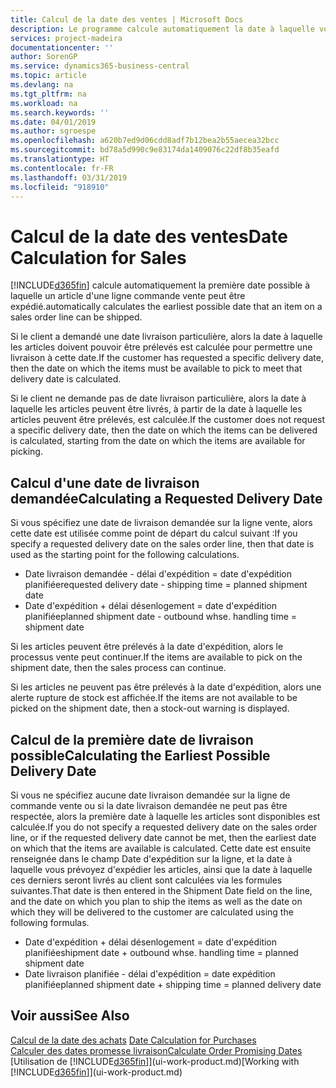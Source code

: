 ```yaml
---
title: Calcul de la date des ventes | Microsoft Docs
description: Le programme calcule automatiquement la date à laquelle vous devez commander un article pour l'avoir en stock à une certaine date. Il s'agit de la date à laquelle des articles commandés à une date donnée devraient être disponibles pour le prélèvement.
services: project-madeira
documentationcenter: ''
author: SorenGP
ms.service: dynamics365-business-central
ms.topic: article
ms.devlang: na
ms.tgt_pltfrm: na
ms.workload: na
ms.search.keywords: ''
ms.date: 04/01/2019
ms.author: sgroespe
ms.openlocfilehash: a620b7ed9d06cdd8adf7b12bea2b55aecea32bcc
ms.sourcegitcommit: bd78a5d990c9e83174da1409076c22df8b35eafd
ms.translationtype: HT
ms.contentlocale: fr-FR
ms.lasthandoff: 03/31/2019
ms.locfileid: "918910"
---
```

# <a name="date-calculation-for-sales"></a><span data-ttu-id="594a7-104">Calcul de la date des ventes</span><span class="sxs-lookup"><span data-stu-id="594a7-104">Date Calculation for Sales</span></span>
[!INCLUDE[d365fin](includes/d365fin_md.md)] <span data-ttu-id="594a7-105">calcule automatiquement la première date possible à laquelle un article d'une ligne commande vente peut être expédié.</span><span class="sxs-lookup"><span data-stu-id="594a7-105">automatically calculates the earliest possible date that an item on a sales order line can be shipped.</span></span>

<span data-ttu-id="594a7-106">Si le client a demandé une date livraison particulière, alors la date à laquelle les articles doivent pouvoir être prélevés est calculée pour permettre une livraison à cette date.</span><span class="sxs-lookup"><span data-stu-id="594a7-106">If the customer has requested a specific delivery date, then the date on which the items must be available to pick to meet that delivery date is calculated.</span></span>

<span data-ttu-id="594a7-107">Si le client ne demande pas de date livraison particulière, alors la date à laquelle les articles peuvent être livrés, à partir de la date à laquelle les articles peuvent être prélevés, est calculée.</span><span class="sxs-lookup"><span data-stu-id="594a7-107">If the customer does not request a specific delivery date, then the date on which the items can be delivered is calculated, starting from the date on which the items are available for picking.</span></span>

## <a name="calculating-a-requested-delivery-date"></a><span data-ttu-id="594a7-108">Calcul d'une date de livraison demandée</span><span class="sxs-lookup"><span data-stu-id="594a7-108">Calculating a Requested Delivery Date</span></span>
<span data-ttu-id="594a7-109">Si vous spécifiez une date de livraison demandée sur la ligne vente, alors cette date est utilisée comme point de départ du calcul suivant :</span><span class="sxs-lookup"><span data-stu-id="594a7-109">If you specify a requested delivery date on the sales order line, then that date is used as the starting point for the following calculations.</span></span>

- <span data-ttu-id="594a7-110">Date livraison demandée - délai d'expédition = date d'expédition planifiée</span><span class="sxs-lookup"><span data-stu-id="594a7-110">requested delivery date - shipping time = planned shipment date</span></span>
- <span data-ttu-id="594a7-111">Date d'expédition + délai désenlogement = date d'expédition planifiée</span><span class="sxs-lookup"><span data-stu-id="594a7-111">planned shipment date - outbound whse. handling time = shipment date</span></span>

<span data-ttu-id="594a7-112">Si les articles peuvent être prélevés à la date d'expédition, alors le processus vente peut continuer.</span><span class="sxs-lookup"><span data-stu-id="594a7-112">If the items are available to pick on the shipment date, then the sales process can continue.</span></span>

<span data-ttu-id="594a7-113">Si les articles ne peuvent pas être prélevés à la date d'expédition, alors une alerte rupture de stock est affichée.</span><span class="sxs-lookup"><span data-stu-id="594a7-113">If the items are not available to be picked on the shipment date, then a stock-out warning is displayed.</span></span>

## <a name="calculating-the-earliest-possible-delivery-date"></a><span data-ttu-id="594a7-114">Calcul de la première date de livraison possible</span><span class="sxs-lookup"><span data-stu-id="594a7-114">Calculating the Earliest Possible Delivery Date</span></span>
<span data-ttu-id="594a7-115">Si vous ne spécifiez aucune date livraison demandée sur la ligne de commande vente ou si la date livraison demandée ne peut pas être respectée, alors la première date à laquelle les articles sont disponibles est calculée.</span><span class="sxs-lookup"><span data-stu-id="594a7-115">If you do not specify a requested delivery date on the sales order line, or if the requested delivery date cannot be met, then the earliest date on which that the items are available is calculated.</span></span> <span data-ttu-id="594a7-116">Cette date est ensuite renseignée dans le champ Date d'expédition sur la ligne, et la date à laquelle vous prévoyez d'expédier les articles, ainsi que la date à laquelle ces derniers seront livrés au client sont calculées via les formules suivantes.</span><span class="sxs-lookup"><span data-stu-id="594a7-116">That date is then entered in the Shipment Date field on the line, and the date on which you plan to ship the items as well as the date on which they will be delivered to the customer are calculated using the following formulas.</span></span>

- <span data-ttu-id="594a7-117">Date d'expédition + délai désenlogement = date d'expédition planifiée</span><span class="sxs-lookup"><span data-stu-id="594a7-117">shipment date + outbound whse. handling time = planned shipment date</span></span>
- <span data-ttu-id="594a7-118">Date livraison planifiée - délai d'expédition = date expédition planifiée</span><span class="sxs-lookup"><span data-stu-id="594a7-118">planned shipment date + shipping time = planned delivery date</span></span>


## <a name="see-also"></a><span data-ttu-id="594a7-119">Voir aussi</span><span class="sxs-lookup"><span data-stu-id="594a7-119">See Also</span></span>  
 <span data-ttu-id="594a7-120">[Calcul de la date des achats](purchasing-date-calculation-for-purchases.md) </span><span class="sxs-lookup"><span data-stu-id="594a7-120">[Date Calculation for Purchases](purchasing-date-calculation-for-purchases.md) </span></span>  
 [<span data-ttu-id="594a7-121">Calculer des dates promesse livraison</span><span class="sxs-lookup"><span data-stu-id="594a7-121">Calculate Order Promising Dates</span></span>](sales-how-to-calculate-order-promising-dates.md)  
 <span data-ttu-id="594a7-122">[Utilisation de [!INCLUDE[d365fin](includes/d365fin_md.md)]](ui-work-product.md)</span><span class="sxs-lookup"><span data-stu-id="594a7-122">[Working with [!INCLUDE[d365fin](includes/d365fin_md.md)]](ui-work-product.md)</span></span>
